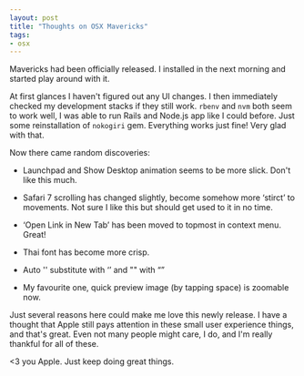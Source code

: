 ```yaml
---
layout: post
title: "Thoughts on OSX Mavericks"
tags:
- osx
---
```


Mavericks had been officially released. I installed in the next morning and
started play around with it.

At first glances I haven't figured out any UI changes.
I then immediately checked my development stacks if they still work.
`rbenv` and `nvm` both seem to work well,
I was able to run Rails and Node.js app like I could before.
Just some reinstallation of `nokogiri` gem.
Everything works just fine! Very glad with that.

Now there came random discoveries:

- Launchpad and Show Desktop animation seems to be more slick. Don't like this much.

- Safari 7 scrolling has changed slightly, become somehow more ‘stirct’
to movements. Not sure I like this but should get used to it in no time.

- ‘Open Link in New Tab’ has been moved to topmost in context menu. Great!

- Thai font has become more crisp.

- Auto '' substitute with ‘’ and "" with “”

- My favourite one, quick preview image (by tapping space) is zoomable now.

Just several reasons here could make me love this newly release.
I have a thought that Apple still pays attention in these
small user experience things, and that's great.
Even not many people might care, I do, and I'm really thankful for all of these.

<3 you Apple. Just keep doing great things.

